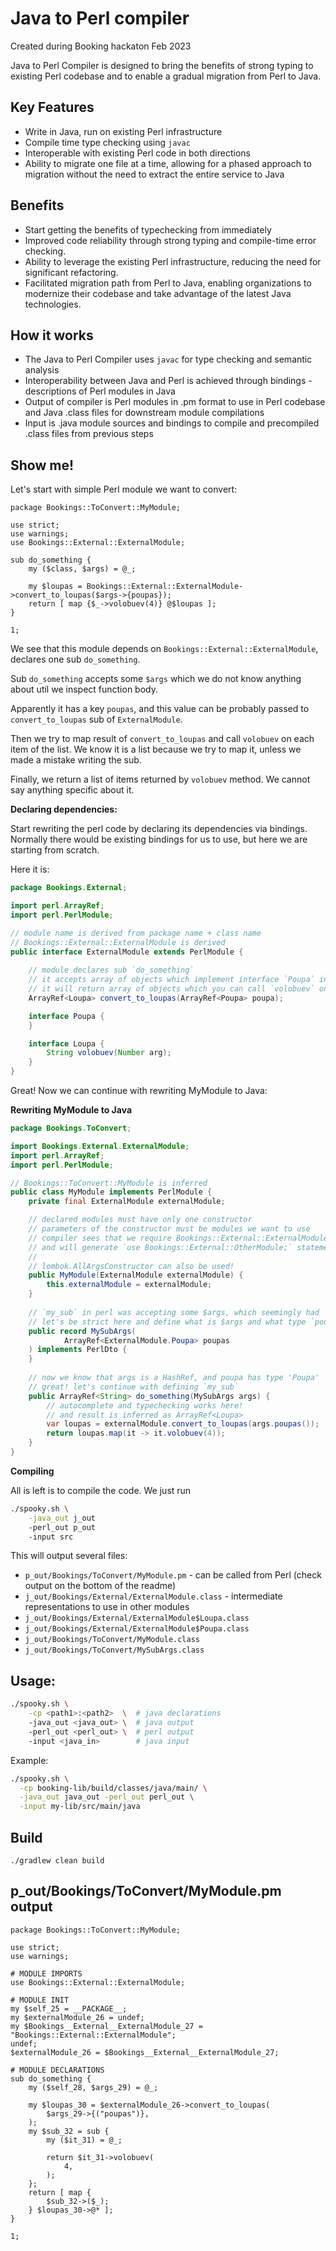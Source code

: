 # Java to Perl compiler

Created during Booking hackaton Feb 2023

Java to Perl Compiler is designed to bring the benefits of strong typing to existing Perl codebase and to enable a gradual migration from Perl to Java.

## Key Features
* Write in Java, run on existing Perl infrastructure
* Compile time type checking using `javac`
* Interoperable with existing Perl code in both directions
* Ability to migrate one file at a time, allowing for a phased approach to migration without the need to extract the entire service to Java


## Benefits
* Start getting the benefits of typechecking from immediately
* Improved code reliability through strong typing and compile-time error checking.
* Ability to leverage the existing Perl infrastructure, reducing the need for significant refactoring.
* Facilitated migration path from Perl to Java, enabling organizations to modernize their codebase and take advantage of the latest Java technologies.

## How it works
* The Java to Perl Compiler uses `javac` for type checking and semantic analysis
* Interoperability between Java and Perl is achieved through bindings - descriptions of Perl modules in Java
* Output of compiler is Perl modules in .pm format to use in Perl codebase and Java .class files for downstream module compilations
* Input is .java module sources and bindings to compile and precompiled .class files from previous steps

## Show me!

Let's start with simple Perl module we want to convert:

```perl5
package Bookings::ToConvert::MyModule;

use strict;
use warnings;
use Bookings::External::ExternalModule;

sub do_something {
    my ($class, $args) = @_;

    my $loupas = Bookings::External::ExternalModule->convert_to_loupas($args->{poupas});
    return [ map {$_->volobuev(4)} @$loupas ];
}

1;
```

We see that this module depends on `Bookings::External::ExternalModule`, declares one sub `do_something`.

Sub `do_something` accepts some `$args` which we do not know anything about util we inspect function body.

Apparently it has a key `poupas`, and this value can be probably passed to `convert_to_loupas` sub of `ExternalModule`.

Then we try to map result of `convert_to_loupas` and call `volobuev` on each item of the list.
We know it is a list because we try to map it, unless we made a mistake writing the sub.

Finally, we return a list of items returned by `volobuev` method. We cannot say anything specific about it.

**Declaring dependencies:**

Start rewriting the perl code by declaring its dependencies via bindings.
Normally there would be existing bindings for us to use, but here we are starting from scratch.

Here it is:

```java
package Bookings.External;

import perl.ArrayRef;
import perl.PerlModule;

// module name is derived from package name + class name
// Bookings::External::ExternalModule is derived
public interface ExternalModule extends PerlModule {
    
    // module declares sub `do_something`
    // it accepts array of objects which implement interface `Poupa` in Java
    // it will return array of objects which you can call `volobuev` on
    ArrayRef<Loupa> convert_to_loupas(ArrayRef<Poupa> poupa);

    interface Poupa {
    }

    interface Loupa {
        String volobuev(Number arg);
    }
}
```

Great! Now we can continue with rewriting MyModule to Java:

**Rewriting MyModule to Java**

```java
package Bookings.ToConvert;

import Bookings.External.ExternalModule;
import perl.ArrayRef;
import perl.PerlModule;

// Bookings::ToConvert::MyModule is inferred
public class MyModule implements PerlModule {
    private final ExternalModule externalModule;

    // declared modules must have only one constructor
    // parameters of the constructor must be modules we want to use
    // compiler sees that we require Bookings::External::ExternalModule
    // and will generate `use Bookings::External::OtherModule;` statement in an output
    // 
    // lombok.AllArgsConstructor can also be used!
    public MyModule(ExternalModule externalModule) {
        this.externalModule = externalModule;
    }
    
    // `my_sub` in perl was accepting some $args, which seemingly had `poupas` key
    // let's be strict here and define what is $args and what type `poupas` value is
    public record MySubArgs(
            ArrayRef<ExternalModule.Poupa> poupas
    ) implements PerlDto {
    }
    
    // now we know that args is a HashRef, and poupa has type 'Poupa'
    // great! let's continue with defining `my_sub`
    public ArrayRef<String> do_something(MySubArgs args) {
        // autocomplete and typechecking works here!
        // and result is inferred as ArrayRef<Loupa>
        var loupas = externalModule.convert_to_loupas(args.poupas());
        return loupas.map(it -> it.volobuev(4));
    }
}
```

**Compiling**

All is left is to compile the code. We just run

```sh
./spooky.sh \
    -java_out j_out
    -perl_out p_out
    -input src
```

This will output several files:
- `p_out/Bookings/ToConvert/MyModule.pm` - can be called from Perl (check output on the bottom of the readme)
- `j_out/Bookings/External/ExternalModule.class` - intermediate representations to use in other modules
- `j_out/Bookings/External/ExternalModule$Loupa.class`
- `j_out/Bookings/External/ExternalModule$Poupa.class`
- `j_out/Bookings/ToConvert/MyModule.class`
- `j_out/Bookings/ToConvert/MySubArgs.class`

## Usage:

```sh
./spooky.sh \
    -cp <path1>:<path2>  \  # java declarations
    -java_out <java_out> \  # java output
    -perl_out <perl_out> \  # perl output
    -input <java_in>        # java input
```

Example:

```sh
./spooky.sh \
  -cp booking-lib/build/classes/java/main/ \
  -java_out java_out -perl_out perl_out \
  -input my-lib/src/main/java
```


## Build

```
./gradlew clean build
```



## p_out/Bookings/ToConvert/MyModule.pm output

```perl5
package Bookings::ToConvert::MyModule;
 
use strict;
use warnings;
 
# MODULE IMPORTS
use Bookings::External::ExternalModule;
 
# MODULE INIT
my $self_25 = __PACKAGE__;
my $externalModule_26 = undef;
my $Bookings__External__ExternalModule_27 = "Bookings::External::ExternalModule";
undef;
$externalModule_26 = $Bookings__External__ExternalModule_27;
 
# MODULE DECLARATIONS
sub do_something {
    my ($self_28, $args_29) = @_;
 
    my $loupas_30 = $externalModule_26->convert_to_loupas(
        $args_29->{("poupas")},
    );
    my $sub_32 = sub {
        my ($it_31) = @_;
 
        return $it_31->volobuev(
            4,
        );
    };
    return [ map {
        $sub_32->($_);
    } $loupas_30->@* ];
}
 
1;
```

